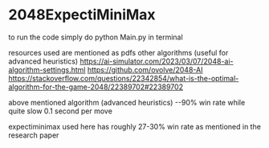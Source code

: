 ﻿# 2048ExpectiMiniMax
to run the code simply do
python Main.py 
in terminal

resources used are mentioned as pdfs
other algorithms (useful for advanced heuristics)
https://ai-simulator.com/2023/03/07/2048-ai-algorithm-settings.html
https://github.com/ovolve/2048-AI
https://stackoverflow.com/questions/22342854/what-is-the-optimal-algorithm-for-the-game-2048/22389702#22389702

above mentioned algorithm (advanced heuristics) 
--90% win rate while quite slow 0.1 second per move


expectiminimax used here has roughly 27-30% win rate as mentioned in the research paper
